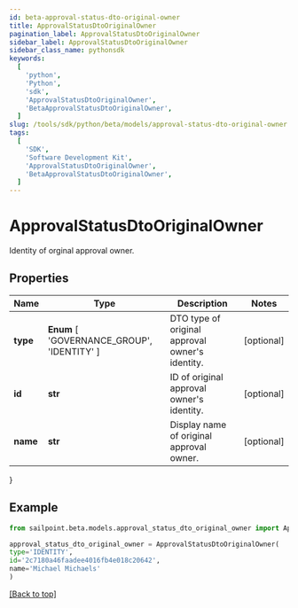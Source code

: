 ```yaml
---
id: beta-approval-status-dto-original-owner
title: ApprovalStatusDtoOriginalOwner
pagination_label: ApprovalStatusDtoOriginalOwner
sidebar_label: ApprovalStatusDtoOriginalOwner
sidebar_class_name: pythonsdk
keywords:
  [
    'python',
    'Python',
    'sdk',
    'ApprovalStatusDtoOriginalOwner',
    'BetaApprovalStatusDtoOriginalOwner',
  ]
slug: /tools/sdk/python/beta/models/approval-status-dto-original-owner
tags:
  [
    'SDK',
    'Software Development Kit',
    'ApprovalStatusDtoOriginalOwner',
    'BetaApprovalStatusDtoOriginalOwner',
  ]
---
```


# ApprovalStatusDtoOriginalOwner

Identity of orginal approval owner.

## Properties

| Name | Type | Description | Notes |
| --- | --- | --- | --- |
| **type** | **Enum** [ 'GOVERNANCE_GROUP', 'IDENTITY' ] | DTO type of original approval owner's identity. | [optional] |
| **id** | **str** | ID of original approval owner's identity. | [optional] |
| **name** | **str** | Display name of original approval owner. | [optional] |

}

## Example

```python
from sailpoint.beta.models.approval_status_dto_original_owner import ApprovalStatusDtoOriginalOwner

approval_status_dto_original_owner = ApprovalStatusDtoOriginalOwner(
type='IDENTITY',
id='2c7180a46faadee4016fb4e018c20642',
name='Michael Michaels'
)

```

[[Back to top]](#)
